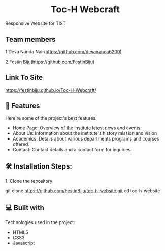 <h1 align="center" id="title">Toc-H Webcraft</h1>

<p id="description">Responsive Website for TIST</p>

## Team members

1.Deva Nanda Nair(https://github.com/devananda6200)

2.Festin Biju(https://github.com/FestinBiju)

## Link To Site
  https://festinbiju.github.io/Toc-H-Webcraft/
  
<h2>🧐 Features</h2>

Here're some of the project's best features:

*   Home Page: Overview of the institute latest news and events.
*   About Us: Information about the institute's history mission and vision
*   Academics: Details about various departments programs and courses offered.
*   Contact: Contact details and a contact form for inquiries.

<h2>🛠 Installation Steps:</h2>

<p>1. Clone the repository</p>


git clone https://github.com/FestinBiju/toc-h-website.git cd toc-h-website

 
  
<h2>💻 Built with</h2>

Technologies used in the project:

*   HTML5
*   CSS3
*   Javascript
